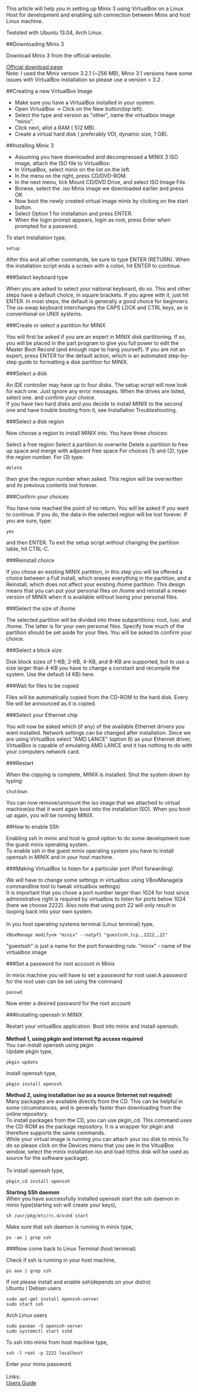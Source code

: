 This article will help you in setting up Minix 3 using VirtualBox on a Linux Host for development and enabling ssh connection between Minix and host Linux machine.

Teststed with Ubuntu 13.04, Arch Linux. 

##Downloading Minix 3

Download Minix 3 from the official website.

[Official download page](http://www.minix3.org/download/)   
Note: I used the Minix version 3.2.1 (~256 MB), Minix 3.1 versions have some issues with VirtualBox installation so please use a version > 3.2 .

##Creating a new VirtualBox Image

* Make sure you have a VirtualBox installed in your system.
* Open VirtualBox -> Click on the New button(top left).
* Select the type and version as "other", name the virtualbox image "minix".
* Click next, allot a RAM ( 512 MB).
* Create a virtual hard disk ( preferably VDI, dynamic size, 1 GB).


##Installing Minix 3 

* Assuming you have downloaded and decompressed a MINIX 3 ISO image, attach the ISO file to VirtualBox:
* In VirtualBox, select minix on the list on the left.
* In the menu on the right, press CD/DVD-ROM.
* In the next menu, tick Mount CD/DVD Drive, and select ISO Image File.
* Browse, select the .iso Minix image we downloaded earlier and press OK
* Now boot the newly created virtual Image minix by clicking on the start button.
* Select Option 1 for installation and press ENTER.
* When the login prompt appears, login as root, press Enter when prompted for a password.

To start installation type,
    
    setup

After this and all other commands, be sure to type ENTER (RETURN). When the installation script ends a screen with a colon, hit ENTER to continue.

###Select keyboard type

When you are asked to select your national keyboard, do so. This and other steps have a default choice, in square brackets. If you agree with it, just hit ENTER. In most steps, the default is generally a good choice for beginners. The us-swap keyboard interchanges the CAPS LOCK and CTRL keys, as is conventional on UNIX systems.

###Create or select a partition for MINIX

You will first be asked if you are an expert in MINIX disk partitioning. If so, you will be placed in the part program to give you full power to edit the Master Boot Record (and enough rope to hang yourself). If you are not an expert, press ENTER for the default action, which is an automated step-by-step guide to formatting a disk partition for MINIX.

###Select a disk

An IDE controller may have up to four disks. The setup script will now look for each one. Just ignore any error messages. When the drives are listed, select one. and confirm your choice.   
If you have two hard disks and you decide to install MINIX to the second one and have trouble booting from it, see Installation Troubleshooting.

###Select a disk region

Now choose a region to install MINIX into. You have three choices:

Select a free region
Select a partition to overwrite
Delete a partition to free up space and merge with adjacent free space
For choices (1) and (2), type the region number. For (3) type:

    delete

then give the region number when asked. This region will be overwritten and its previous contents lost forever.

###Confirm your choices

You have now reached the point of no return. You will be asked if you want to continue. If you do, the data in the selected region will be lost forever. If you are sure, type:

    yes

and then ENTER. To exit the setup script without changing the partition table, hit CTRL-C.

###Reinstall choice

If you chose an existing MINIX partition, in this step you will be offered a choice between a Full install, which erases everything in the partition, and a Reinstall, which does not affect your existing /home partition. This design means that you can put your personal files on /home and reinstall a newer version of MINIX when it is available without losing your personal files.

###Select the size of /home

The selected partition will be divided into three subpartitions: root, /usr, and /home. The latter is for your own personal files. Specify how much of the partition should be set aside for your files. You will be asked to confirm your choice.

###Select a block size

Disk block sizes of 1-KB, 2-KB, 4-KB, and 8-KB are supported, but to use a size larger than 4-KB you have to change a constant and recompile the system. Use the default (4 KB) here.

###Wait for files to be copied

Files will be automatically copied from the CD-ROM to the hard disk. Every file will be announced as it is copied.

###Select your Ethernet chip

You will now be asked which (if any) of the available Ethernet drivers you want installed. Network settings can be changed after installation. 
Since we are using VirtualBox select "AMD LANCE" (option 8) as your Ethernet driver, VirtualBox is capable of emulating AMD LANCE and it has nothing to do with your computers network card.

###Restart

When the copying is complete, MINIX is installed. Shut the system down by typing:

    shutdown

You can now remove/unmount the iso image that we attached to virtual machine(so that it wont again boot into the installation ISO). When you boot up again, you will be running MINIX.

##How to enable SSh

Enabling ssh in minix and host is good option to do some development over the guest minix operating system.    
To enable ssh in the guest minix operating system you have to install openssh in MINIX and in your host machine.

###Making VirtualBox to listen for a particular port (Port forwarding) 

We will have to change some settings in virtualbox using VBoxManage(a commandline tool to tweak virtualbox settings)   
It is important that you chose a port number larger than 1024 for host since administrative right is required by virtualbox to listen for ports below 1024 (here we choose 2222). Also note that using port 22 will only result in looping back into your own system.
<br />    
In you host operating systems terminal (Linux terminal) type,

    VBoxManage modifyvm "minix" --natpf1 "guestssh,tcp,,2222,,22"

"guestssh" is just a name for the port forwarding rule. "minix" - name of the virtualbox image 

###Set a password for root account in Minix

In minix machine you will have to set a password for root user.A password for the root user can be set using the command 
    
    passwd   

Now enter a desired password for the root account

###Installing openssh in MINIX

Restart your virtualBox application. Boot into minix and install openssh.
<br />  
**Method 1, using pkgin and internet ftp access required**
<br />
You can install openssh using pkgin 
<br />
Update pkgin type,

    pkgin update    
    
Install openssh type,

    pkgin install openssh

**Method 2, using installation iso as a source (Internet not required)**  
Many packages are available directly from the CD. This can be helpful in some circumstances, and is generally faster than downloading from the online repository.   
To install packages from the CD, you can use pkgin\_cd. This command uses the CD-ROM as the package repository. It is a wrapper for pkgin and therefore supports the same commands.   
While your virtual image is running you can attach your iso disk to minix.To do so please click on the Devices menu that you see in the VitualBox window, select the minix installation iso and load it(this disk will be used as source for the software package).
<br />  
To install openssh type,
        
    pkgin_cd install openssh

**Starting SSh daemon**   
When you have successfully installed openssh start the ssh daemon in minix type(starting ssh will create your keys),

    sh /usr/pkg/etc/rc.d/sshd start

Make sure that ssh daemon is running in minix type,

    ps -ax | grep ssh

###Now come back to Linux Terminal (host terminal)

Check if ssh is running in your host machine,
    
    ps aux | grep ssh

If not please install and enable ssh(depends on your distro)   
Ubuntu / Debian users
    
    sudo apt-get install openssh-server 
    sudo start ssh

Arch Linux users
    
    sudo pacman -S openssh-server
    sudo systemctl start sshd   

To ssh into minix from host machine type,

    ssh -l root -p 2222 localhost 

Enter your minix password.  
<br /> 
Links:   
[Users Guide](http://wiki.minix3.org/en/UsersGuide)
